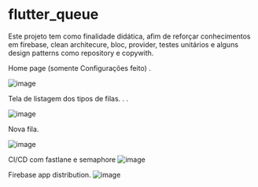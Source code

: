 # flutter_queue

Este projeto tem como finalidade didática, afim de reforçar conhecimentos em firebase, clean architecure, bloc, provider, testes unitários e alguns design patterns como repository e copywith.


Home page (somente Configurações feito)
.

![image](https://user-images.githubusercontent.com/25774838/172482229-e1dffe04-6da9-4366-a20d-478a60211b49.png)


Tela de listagem dos tipos de filas.
.
.

![image](https://user-images.githubusercontent.com/25774838/172483185-bbc5e177-e7d6-41af-b671-6239639bc407.png)


Nova fila.


![image](https://user-images.githubusercontent.com/25774838/172483388-90e1fdcb-5b96-4c55-9c45-22ecb16b794b.png)

CI/CD com fastlane e semaphore
![image](https://user-images.githubusercontent.com/25774838/172481862-1da37b27-178c-4225-9f29-ae097c7e4419.png)

Firebase app distribution.
![image](https://user-images.githubusercontent.com/25774838/172482048-7accfa55-878b-4976-8164-64392dad5522.png)
